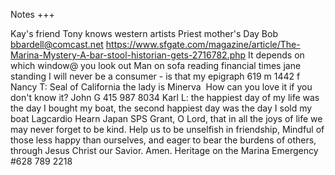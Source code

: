 Notes
+++

Kay's friend Tony knows western artists
Priest mother's Day
Bob <a href="mailto:bbardell@comcast.net">bbardell@comcast.net</a>
<a href="https://www.sfgate.com/magazine/article/The-Marina-Mystery-A-bar-stool-historian-gets-2716782.php">https://www.sfgate.com/magazine/article/The-Marina-Mystery-A-bar-stool-historian-gets-2716782.php</a>
It depends on which window@ you look out
Man on sofa reading financial times jane standing
I will never be a consumer - is that my epigraph
619 m 1442 f
Nancy T: Seal of California the lady is Minerva&nbsp;
How can you love it if you don't know it?
John G 415 987 8034
Karl L: the happiest day of my life was the day I bought my boat, the second happiest day was the day I sold my boat
Lagcardio Hearn Japan
SPS
Grant, O Lord, that in all the joys of life
we may never forget to be kind.
Help us to be unselfish in friendship,
Mindful of those less happy than ourselves,
and eager to bear the burdens of others,
through Jesus Christ our Savior. Amen.
Heritage on the Marina
Emergency #628 789 2218